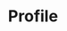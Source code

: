 ---
title: Profile
cache_control: private, no-cache, must-revalidate
access:
    site.login: true

form:
  fields:
    avatar_img:
      type: avatar
      classes: 'test'

    username:
      type: text
      readonly: true
      disabled: true

    email:
      type: email
      placeholder: PLUGIN_LOGIN.ENTER_EMAIL
      validate:
        required: true
        message: PLUGIN_LOGIN.EMAIL_VALIDATION_MESSAGE

    fullname:
      type: text

    title:
      type: text

    password:
      type: password
      label: PLUGIN_LOGIN.ENTER_NEW_PASSWORD
      validate:
        message: PLUGIN_LOGIN.PASSWORD_VALIDATION_MESSAGE
        config-pattern@: system.pwd_regex

    twofa_check:
      type: conditional
      condition: config.plugins.login.twofa_enabled

      fields:

        twofa:
          title: PLUGIN_LOGIN.2FA_TITLE
          type: section
          underline: true

        twofa_enabled:
          type: toggle
          label: PLUGIN_LOGIN.2FA_ENABLED
          classes: twofa-toggle
          highlight: 1
          default: 0
          options:
            1: GRAV.YES
            0: GRAV.NO
          validate:
            type: bool

        twofa_secret:
            type: 2fa_secret
            outerclasses: 'twofa-secret'
            markdown: true
            label: PLUGIN_LOGIN.2FA_SECRET
            sublabel: PLUGIN_LOGIN.2FA_SECRET_HELP

    favorites:
      type: checkboxes_html
      label: Favorite Cafes
      help: 'To remove a cafe from your favorites, uncheck the cafe and then click save at the bottom of the page.'
      data-options@: '\Grav\Plugin\Gravel\Utils::getUserFavoritesWithNameAsLink'
      use: keys

  buttons:
      -
          type: submit
          value: Save
      -
          type: reset
          value: PLUGIN_LOGIN.BTN_RESET

  process:
      update_user: true
      message: PLUGIN_LOGIN.PROFILE_UPDATED
---
